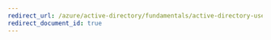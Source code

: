 ```yaml
---
redirect_url: /azure/active-directory/fundamentals/active-directory-users-reset-password-azure-portal
redirect_document_id: true
---
```

